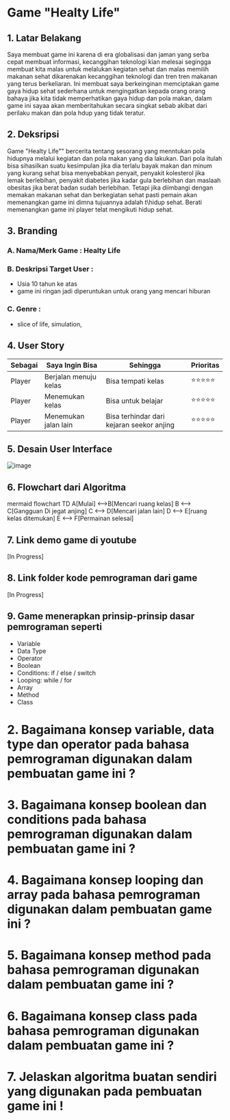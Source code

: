 # Game "Healty Life"
## 1. Latar Belakang
  <p> Saya membuat game ini karena di era globalisasi dan jaman yang serba cepat membuat informasi, kecanggihan teknologi kian melesai segingga membuat kita malas untuk melalukan kegiatan sehat dan malas memilih makanan sehat dikarenakan kecanggihan teknologi dan tren tren makanan yang terus berkeliaran. Ini membuat saya berkeinginan memciptakan game gaya hidup sehat sederhana untuk mengingatkan kepada orang orang bahaya jika kita tidak memperhatikan gaya hidup dan pola makan, dalam game ini sayaa akan memberitahukan secara singkat sebab akibat dari perilaku makan dan pola hdup yang tidak teratur. 
</p>
 
## 2. Deksripsi
  Game "Healty Life""  bercerita tentang sesorang yang menntukan pola hidupnya melalui kegiatan dan pola makan yang dia lakukan. Dari pola itulah bisa sihasilkan suatu kesimpulan jika dia terlalu bayak makan dan minum yang kurang sehat bisa menyebabkan penyait, penyakit kolesterol jika lemak berlebihan, penyakit diabetes jika kadar gula berlebihan dan maslaah obesitas jika berat badan sudah berlebihan. Tetapi jika diimbangi dengan memakan makanan sehat dan berkegiatan sehat pasti pemain akan memenangkan game ini dimna tujuannya adalah t\hidup sehat. Berati memenangkan game ini player telat mengikuti hidup sehat.
## 3. Branding
### A. Nama/Merk Game : Healty Life
### B. Deskripsi Target User :
- Usia 10 tahun ke atas
- game ini ringan jadi diperuntukan untuk orang yang mencari hiburan
### C. Genre :
- slice of life, simulation,

## 4. User Story

Sebagai | Saya Ingin Bisa | Sehingga | Prioritas
---|---|---|---
Player | Berjalan menuju kelas | Bisa tempati kelas | ⭐⭐⭐⭐⭐
Player | Menemukan kelas | Bisa untuk belajar | ⭐⭐⭐⭐⭐
Player | Menemukan jalan lain | Bisa terhindar dari kejaran seekor anjing | ⭐⭐⭐⭐⭐

## 5. Desain User Interface
![image](https://github.com/ratuqurratul33/23-pdp-tugas-akhir-game/assets/145249741/8e3f817e-ce5f-409f-96dd-044df80db816)




## 6. Flowchart dari Algoritma

mermaid
flowchart TD
    A[Mulai] <-->B[Mencari ruang kelas]
    B <--> C[Gangguan Di jegat anjing]
    C <--> D[Mencari jalan lain]
    D <--> E[ruang kelas ditemukan]
    E <--> F[Permainan selesai]


## 7. Link demo game di youtube

[In Progress]

## 8. Link folder kode pemrograman dari game

[In Progress]

## 9. Game menerapkan prinsip-prinsip dasar pemrograman seperti

   - Variable 
   - Data Type
   - Operator
   - Boolean
   - Conditions: if / else / switch
   - Looping: while / for
   - Array
   - Method
   - Class

# 2. Bagaimana konsep variable, data type dan operator pada bahasa pemrograman digunakan dalam pembuatan game ini ?

# 3. Bagaimana konsep boolean dan conditions pada bahasa pemrograman digunakan dalam pembuatan game ini ?

# 4. Bagaimana konsep looping dan array pada bahasa pemrograman digunakan dalam pembuatan game ini ?

# 5. Bagaimana konsep method pada bahasa pemrograman digunakan dalam pembuatan game ini ?

# 6. Bagaimana konsep class pada bahasa pemrograman digunakan dalam pembuatan game ini ?

# 7. Jelaskan algoritma buatan sendiri yang digunakan pada pembuatan game ini !


